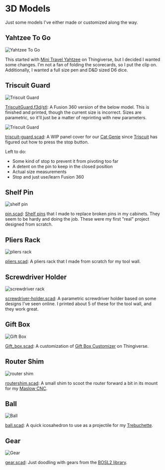 # 3D Models

Just some models I've either made or customized along the way.

## Yahtzee To Go

![Yahtzee To Go](yahtzee-to-go/yahtzee-closed-open.png)

This started with [Mini Travel Yahtzee](https://www.thingiverse.com/thing:4637069) on Thingiverse, but I decided I wanted some changes. I'm not a fan of folding the scorecards, so I put the clip on. Additionally, I wanted a full size pen and D&D sized D6 dice.

## Triscuit Guard

![Triscuit Guard](triscuit-guard/TriscuitGuard-photo.png)

[TriscuitGuard.f3d](triscuit-guard/TriscuitGuard.f3d)/[stl](triscuit-guard/TriscuitGuard.stl): A Fusion 360 version of the below model. This is finished and printed, though the current size is incorrect. Sizes are parametric, so it'll just be a matter of reprinting with new parameters.

![Triscuit Guard](triscuit-guard/triscuit-guard.png)

[triscuit-guard.scad](triscuit-guard/triscuit-guard.scad): A WIP panel cover for our [Cat Genie](http://www.catgenie.com) since [Triscuit](https://social.lol/@cws/109734108636670741) has figured out how to press the stop button.

Left to do:
- Some kind of stop to prevent it from pivoting too far
- A detent on the pin to keep in the closed position
- Actual size measurements
- Stop and just use/learn Fusion 360

## Shelf Pin

![shelf pin](pin/pin-photo.png)

[pin.scad](pin/pin.scad): [Shelf pins](https://www.printables.com/model/352792-shelf-bracket-pin) that I made to replace broken pins in my cabinets. They seem to be hardy and doing the job. These were my first "real" project designed from scratch.

## Pliers Rack

![pliers rack](pliers/pliers-photo.png)

[pliers.scad](pliers/pliers.scad): A pliers rack that I made from scratch for my tool wall.

## Screwdriver Holder

![screwdriver rack](screwdriver-holder/screwdriver-holder-photo.png)

[screwdriver-holder.scad](screwdriver-holder/screwdriver-holder.scad): A parametric screwdriver holder based on some designs I've seen online. I printed about 5 of these for the tool wall, and they work great.

## Gift Box

![Gift Box](Gift_box/Gift_box.png)

[Gift_box.scad](Gift_box/Gift_box.scad): A customization of [Gift Box Customizer](https://www.thingiverse.com/thing:1238814) on Thingiverse.

## Router Shim

![router shim](routershim/routershim-photo.png)

[routershim.scad](routershim/routershim.scad): A small shim to scoot the router forward a bit in its mount for my [Maslow CNC](https://www.maslowcnc.com).

## Ball

![Ball](ball/ball.png)

[ball.scad](ball/ball.scad): A quick icosahedron to use as a projectile for my [Trebuchette](https://www.kickstarter.com/projects/1803756771/trebuchette-the-snap-together-desktop-trebuchet).

## Gear

![Gear](gear/gear.png)

[gear.scad](gear/gear.scad): Just doodling with gears from the [BOSL2 library](https://github.com/revarbat/BOSL2/wiki).
